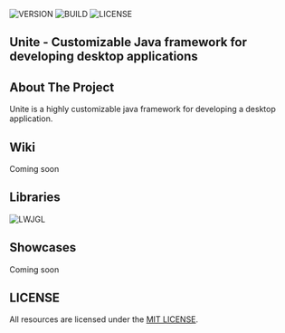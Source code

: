 ![VERSION](https://img.shields.io/badge/version-ALPHA-4287f5?style=for-the-badge)
![BUILD](https://img.shields.io/badge/build-not_yet-purple?style=for-the-badge)
![LICENSE](https://img.shields.io/badge/license-mit-4287f5?style=for-the-badge)

## Unite - Customizable Java framework for developing desktop applications

## About The Project

Unite is a highly customizable java framework for developing a desktop application.

## Wiki

Coming soon

## Libraries

![LWJGL](https://img.shields.io/badge/LWJGL-3.34-4287f5?style=for-the-badge)

## Showcases

Coming soon

## LICENSE

All resources are licensed under the [MIT LICENSE](LICENSE).
